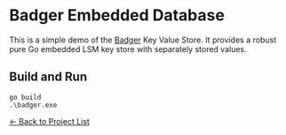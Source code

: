 # Badger Embedded Database

This is a simple demo of the [Badger](https://github.com/dgraph-io/badger) Key Value Store. It provides a robust pure
Go embedded LSM key store with separately stored values.

## Build and Run

```
go build
.\badger.exe
```

[&#x2190; Back to Project List](../README.md)
